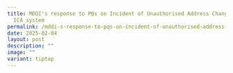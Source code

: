 ```yaml
---
title: MDDI's response to PQs on Incident of Unauthorised Address Changes via
  ICA system
permalink: /mddi-s-response-to-pqs-on-incident-of-unauthorised-address-changes-via-ica-system/
date: 2025-02-04
layout: post
description: ""
image: ""
variant: tiptap
---
```

